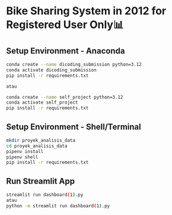 # Bike Sharing System in 2012 for Registered User Only📊
## Setup Environment - Anaconda
```sh
conda create --name dicoding_submission python=3.12
conda activate dicoding_submission
pip install -r requirements.txt

atau

conda create --name self_project python=3.12
conda activate self_project
pip install -r requirements.txt
```

## Setup Environment - Shell/Terminal
```sh
mkdir proyek_analisis_data
cd proyek_analisis_data
pipenv install
pipenv shell
pip install -r requirements.txt
```

## Run Streamlit App
```sh
streamlit run dashboard(1).py
atau
python -m streamlit run dashboard(1).py  
```